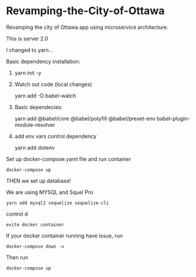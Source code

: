 # Revamping-the-City-of-Ottawa
Revamping the city of Ottawa app using microservice architecture.

This is server 2.0

I changed to yarn...


Basic dependency installation:

1. yarn init -y

2. Watch out code (local changes)
    
    yarn add -D babel-watch


3. Basic dependecies:

    yarn add @babel/core @babel/polyfill @babel/preset-env babel-plugin-module-resolver

4. add env vars control dependency

    yarn add dotenv

Set up docker-compose.yaml file and run container

    docker-compose up

THEN we set up database!

We are using MYSQL and Squel Pro

    yarn add mysql2 sequelize sequelize-cli

control d 

    exite docker container


If your docker container running have issue, run 

    docker-compose down -v

Then run 

    docker-compose up